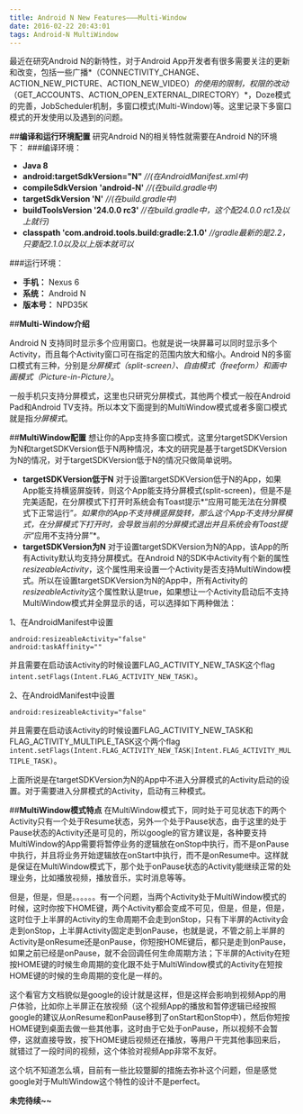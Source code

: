 ```yaml
---
title: Android N New Features———Multi-Window
date: 2016-02-22 20:43:01
tags: Android-N MultiWindow
---
```

最近在研究Android N的新特性，对于Android App开发者有很多需要关注的更新和改变，包括一些广播*（CONNECTIVITY_CHANGE、ACTION_NEW_PICTURE、ACTION_NEW_VIDEO）*的使用的限制，权限的改动*（GET_ACCOUNTS、ACTION_OPEN_EXTERNAL_DIRECTORY）*，Doze模式的完善，JobScheduler机制，多窗口模式(Multi-Window)等。这里记录下多窗口模式的开发使用以及遇到的问题。

##**编译和运行环境配置**
研究Android N的相关特性就需要在Android N的环境下：
###编译环境：

 - **Java 8**
 - **android:targetSdkVersion="N"**  *//(在AndroidManifest.xml中)*
 - **compileSdkVersion 'android-N'**  *//(在build.gradle中)*
 - **targetSdkVersion 'N'**  *//(在build.gradle中)*
 - **buildToolsVersion '24.0.0 rc3'**  *//在build.gradle中，这个配24.0.0 rc1及以上就行)*
 - **classpath 'com.android.tools.build:gradle:2.1.0'**  *//gradle最新的是2.2，只要配2.1.0以及以上版本就可以*

###运行环境：

 - **手机：** Nexus 6
 - **系统：** Android N
 - **版本号：** NPD35K 
 
##**Multi-Window介绍**

Android N 支持同时显示多个应用窗口。也就是说一块屏幕可以同时显示多个Activity，而且每个Activity窗口可在指定的范围内放大和缩小。Android N的多窗口模式有三种，分别是*分屏模式（split-screen）、自由模式（freeform）和画中画模式（Picture-in-Picture）*。

一般手机只支持分屏模式，这里也只研究分屏模式，其他两个模式一般在Android Pad和Android TV支持。所以本文下面提到的MultiWindow模式或者多窗口模式就是指*分屏模式*。

##**MultiWindow配置**
想让你的App支持多窗口模式，这里分targetSDKVersion为N和targetSDKVersion低于N两种情况，本文的研究是基于targetSDKVersion为N的情况，对于targetSDKVersion低于N的情况只做简单说明。

 - **targetSDKVersion低于N**
对于设置targetSDKVersion低于N的App，如果App能支持横竖屏旋转，则这个App能支持分屏模式(split-screen)，但是不是完美适配，在分屏模式下打开时系统会有Toast提示*“应用可能无法在分屏模式下正常运行”*。如果你的App不支持横竖屏旋转，那么这个App不支持分屏模式，在分屏模式下打开时，会导致当前的分屏模式退出并且系统会有Toast提示*“应用不支持分屏”*。
 - **targetSDKVersion为N**
对于设置targetSDKVersion为N的App，该App的所有Activity默认均支持分屏模式。在Android N的SDK中Activity有个新的属性*resizeableActivity*，这个属性用来设置一个Activity是否支持MultiWindow模式。所以在设置targetSDKVersion为N的App中，所有Activity的*resizeableActivity*这个属性默认是true，如果想让一个Activity启动后不支持MultiWindow模式并全屏显示的话，可以选择如下两种做法：

1、在AndroidManifest中设置

    android:resizeableActivity="false"
    android:taskAffinity=""
并且需要在启动该Activity的时候设置FLAG_ACTIVITY_NEW_TASK这个flag
`intent.setFlags(Intent.FLAG_ACTIVITY_NEW_TASK)`。

2、在AndroidManifest中设置

    android:resizeableActivity="false"
并且需要在启动该Activity的时候设置FLAG_ACTIVITY_NEW_TASK和FLAG_ACTIVITY_MULTIPLE_TASK这个两个flag
`intent.setFlags(Intent.FLAG_ACTIVITY_NEW_TASK|Intent.FLAG_ACTIVITY_MULTIPLE_TASK)`。

上面所说是在targetSDKVersion为N的App中不进入分屏模式的Activity启动的设置。对于需要进入分屏模式的Activity，启动有三种模式。

##**MultiWindow模式特点**
在MultiWindow模式下，同时处于可见状态下的两个Activity只有一个处于Resume状态，另外一个处于Pause状态，由于这里的处于Pause状态的Activity还是可见的，所以google的官方建议是，各种要支持MultiWindow的App需要将暂停业务的逻辑放在onStop中执行，而不是onPause中执行，并且将业务开始逻辑放在onStart中执行，而不是onResume中。这样就是保证在MultiWindow模式下，那个处于onPause状态的Activity能继续正常的处理业务，比如播放视频，播放音乐，实时消息等等。

但是，但是，但是。。。。。。有一个问题，当两个Activity处于MultiWindow模式的时候，这时你按下HOME键，两个Activity都会变成不可见，但是，但是，但是，这时位于上半屏的Activity的生命周期不会走到onStop，只有下半屏的Activity会走到onStop，上半屏Activity固定走到onPause，也就是说，不管之前上半屏的Activity是onResume还是onPause，你短按HOME键后，都只是走到onPause，如果之前已经是onPause，就不会回调任何生命周期方法；下半屏的Activity在短按HOME键的时候生命周期的变化跟不处于MultiWindow模式的Activity在短按HOME键的时候的生命周期的变化是一样的。

这个看官方文档貌似是google的设计就是这样，但是这样会影响到视频App的用户体验，比如你上半屏正在放视频（这个视频App的播放和暂停逻辑已经按照google的建议从onResume和onPause移到了onStart和onStop中），然后你短按HOME键到桌面去做一些其他事，这时由于它处于onPause，所以视频不会暂停，这就直接导致，按下HOME键后视频还在播放，等用户干完其他事回来后，就错过了一段时间的视频，这个体验对视频App非常不友好。

这个坑不知道怎么填，目前有一些比较蹩脚的措施去弥补这个问题，但是感觉google对于MultiWindow这个特性的设计不是perfect。

**未完待续~~**
